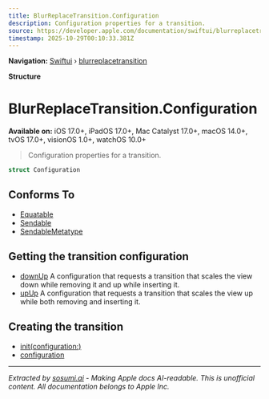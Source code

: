 ```yaml
---
title: BlurReplaceTransition.Configuration
description: Configuration properties for a transition.
source: https://developer.apple.com/documentation/swiftui/blurreplacetransition/configuration-swift.struct
timestamp: 2025-10-29T00:10:33.381Z
---
```


**Navigation:** [Swiftui](/documentation/swiftui) › [blurreplacetransition](/documentation/swiftui/blurreplacetransition)

**Structure**

# BlurReplaceTransition.Configuration

**Available on:** iOS 17.0+, iPadOS 17.0+, Mac Catalyst 17.0+, macOS 14.0+, tvOS 17.0+, visionOS 1.0+, watchOS 10.0+

> Configuration properties for a transition.

```swift
struct Configuration
```

## Conforms To

- [Equatable](/documentation/Swift/Equatable)
- [Sendable](/documentation/Swift/Sendable)
- [SendableMetatype](/documentation/Swift/SendableMetatype)

## Getting the transition configuration

- [downUp](/documentation/swiftui/blurreplacetransition/configuration-swift.struct/downup) A configuration that requests a transition that scales the view down while removing it and up while inserting it.
- [upUp](/documentation/swiftui/blurreplacetransition/configuration-swift.struct/upup) A configuration that requests a transition that scales the view up while both removing and inserting it.

## Creating the transition

- [init(configuration:)](/documentation/swiftui/blurreplacetransition/init(configuration:))
- [configuration](/documentation/swiftui/blurreplacetransition/configuration-swift.property)

---

*Extracted by [sosumi.ai](https://sosumi.ai) - Making Apple docs AI-readable.*
*This is unofficial content. All documentation belongs to Apple Inc.*
